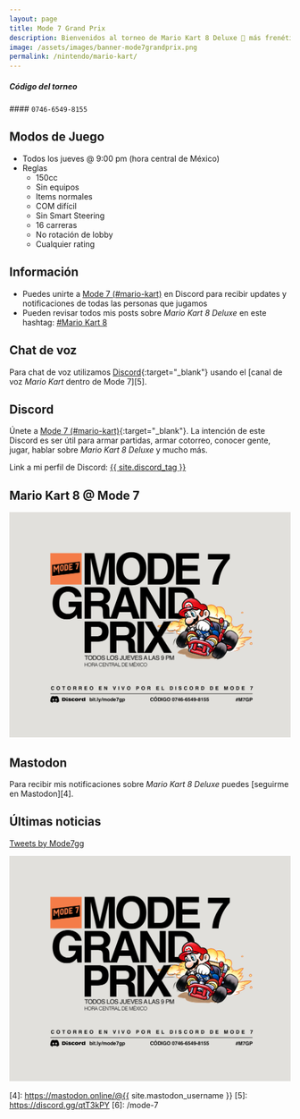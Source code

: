 ```yaml
---
layout: page
title: Mode 7 Grand Prix
description: Bienvenidos al torneo de Mario Kart 8 Deluxe 🏁 más frenético y alocado de todo Internet, donde los jugones más hábiles demuestran quien es quien.
image: /assets/images/banner-mode7grandprix.png
permalink: /nintendo/mario-kart/
---
```


<div class="row">
<div class="col-12">
<div class="card my-3 text-center">
<div class="card-header">
<h5 class="card-title"><i class="fa-solid fa-gamepad"></i> Código del torneo</h5>
</div>
<div class="card-body">
#### <code>0746-6549-8155</code>
</div>
</div>
</div>
</div>

<div class="row">
<div class="col-sm-6 order-2 order-sm-1">

## <i class="fa-solid fa-gamepad"></i> Modos de Juego

- Todos los jueves @ 9:00 pm (hora central de México)
- Reglas
    - 150cc
    - Sin equipos
    - Items normales
    - COM difícil
    - Sin Smart Steering
    - 16 carreras
    - No rotación de lobby
    - Cualquier rating

## <i class="fa-solid fa-circle-info"></i> Información

- Puedes unirte a [Mode 7 (#mario-kart)][1] en Discord para recibir updates y notificaciones de todas las personas que jugamos
- Pueden revisar todos mis posts sobre *Mario Kart 8 Deluxe* en este hashtag: <a class="badge badge-primary" href="https://blog.{{ site.domain }}/hashtag/mario-kart-8/">#Mario Kart 8</a>

## <i class="fa-solid fa-microphone"></i> Chat de voz

Para chat de voz utilizamos [Discord][1]{:target="_blank"} usando el [canal de voz *Mario Kart* dentro de Mode 7][5].

## <i class="fa-brands fa-discord"></i> Discord

Únete a [Mode 7 (#mario-kart)][1]{:target="_blank"}. La intención de este Discord es ser útil para armar partidas, armar cotorreo, conocer gente, jugar, hablar sobre *Mario Kart 8 Deluxe* y mucho más.

Link a mi perfil de Discord:
<a href="{{ site.discord_profile }}" class="badge badge-dark" target="_blank">{{ site.discord_tag }}</a>

</div>
<div class="col-sm-6 order-1 order-sm-2">

## <i class="fa-solid fa-flag-checkered"></i> Mario Kart 8 @ Mode 7

<div class="text-center mt20">
<a href="javascript:void(0)" data-toggle="modal" data-target="#modal">
<img class="img-fluid rounded" src="/assets/images/m7gp-2023.png" alt="" loading="lazy" />
</a>
</div>

## <i class="fa-brands fa-mastodon"></i> Mastodon

Para recibir mis notificaciones sobre *Mario Kart 8 Deluxe* puedes [seguirme en Mastodon][4].

</div>
</div>

## <i class="fa-brands fa-twitter"></i> Últimas noticias

<a class="twitter-timeline" data-height="600" data-dnt="true" data-theme="dark" href="https://twitter.com/Mode7gg?ref_src=twsrc%5Etfw">Tweets by Mode7gg</a> <script async src="https://platform.twitter.com/widgets.js" charset="utf-8"></script>

<div class="modal fade" id="modal" tabindex="-1" role="dialog" aria-labelledby="modalLabel" aria-hidden="true">
<div class="modal-dialog modal-lg modal-dialog-centered" role="document">
<div class="modal-content">
<div class="modal-body modal-body-jekyll">
<img class="img-fluid rounded" src="/assets/images/m7gp-2023.png" alt="" loading="lazy" />
</div>
</div>
</div>
</div>

[1]: https://discord.gg/U77J5c6
[2]: https://itunes.apple.com/us/app/id1234806557?mt=12&uo=4&at=10l4Fw
[3]: https://play.google.com/store/apps/details?id=com.nintendo.znca&gl=us&hl=en
[4]: https://mastodon.online/@{{ site.mastodon_username }}
[5]: https://discord.gg/qtT3kPY
[6]: /mode-7